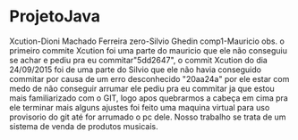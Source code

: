 # ProjetoJava
Xcution-Dioni Machado Ferreira
zero-Silvio Ghedin
comp1-Mauricio
obs. o primeiro commite Xcution foi uma parte do mauricio que ele não conseguiu se achar e pediu pra eu commitar"5dd2647", 
o commit Xcution do dia 24/09/2015 foi de uma parte do Silvio que ele não havia conseguido commitar por causa de um erro 
desconhecido "20aa24a" por ele estar com medo de não conseguir arrumar ele pediu pra eu commitar ja que estou mais 
familiarizado com o GIT, logo apos quebrarmos a cabeça em cima pra ele terminar mais alguns ajustes foi feito uma 
maquina virtual para uso provisorio do git até for arrumado o pc dele.
Nosso trabalho se trata de um sistema de venda de produtos musicais.
